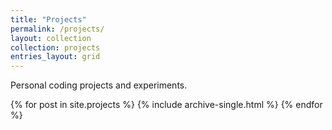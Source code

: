 ```yaml
---
title: "Projects"
permalink: /projects/
layout: collection
collection: projects
entries_layout: grid  
---
```


Personal coding projects and experiments.

{% for post in site.projects %}
  {% include archive-single.html %}
{% endfor %}